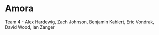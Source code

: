 # Amora

Team 4 - Alex Hardewig, Zach Johnson, Benjamin Kahlert, Eric Vondrak, David Wood, Ian Zanger
